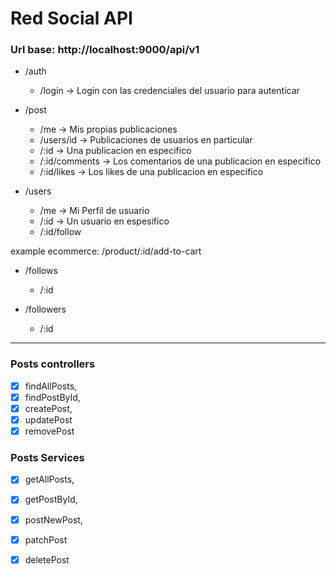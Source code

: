# Red Social API

### Url base: http://localhost:9000/api/v1

- /auth
    - /login -> Login con las credenciales del usuario para autenticar
    
- /post
    - /me -> Mis propias publicaciones
    - /users/id -> Publicaciones de usuarios en particular
    - /:id -> Una publicacion en especifico
    - /:id/comments -> Los comentarios de una publicacion en especifico
    - /:id/likes -> Los likes de una publicacion en especifico

- /users
    - /me -> Mi Perfil de usuario 
    - /:id -> Un usuario en espesifico
    - /:id/follow

example ecommerce: /product/:id/add-to-cart


- /follows
    - /:id

- /followers
    - /:id

---
### Posts controllers
- [x] findAllPosts,
- [x] findPostById,
- [x] createPost,
- [x] updatePost
- [x] removePost

### Posts Services
- [x] getAllPosts,
- [x] getPostById,
- [x] postNewPost,
- [x] patchPost
- [x] deletePost


